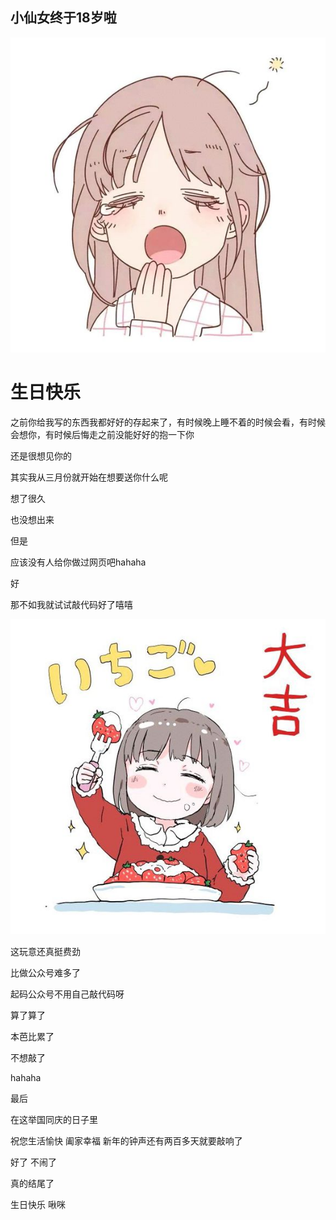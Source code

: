## 小仙女终于18岁啦

<html lang="en">
<head>
    <meta charset="UTF-8">
</head>
<body>
<img src="54bd0401213fb80e6fab9b7f3cd12f2eb83894f0.jpg "/>
<h1>生日快乐</h1>
<p>之前你给我写的东西我都好好的存起来了，有时候晚上睡不着的时候会看，有时候会想你，有时候后悔走之前没能好好的抱一下你</p>
<p>还是很想见你的</p>
<p>其实我从三月份就开始在想要送你什么呢</p>
<p>想了很久</p>
<p>也没想出来</p>
<p>但是</p>
<p>应该没有人给你做过网页吧hahaha</p>
<p>好</p>
<p>那不如我就试试敲代码好了嘻嘻</p>

<img src="75f07b2309f790524b8fbd9606f3d7ca7acbd55f.jpg  "/>
</body>
<p>这玩意还真挺费劲</p>
<p>比做公众号难多了</p>
<p>起码公众号不用自己敲代码呀</p>
<p>算了算了</p>
<p>本芭比累了</p>
<p>不想敲了</p>
<p>hahaha</p>
<p>最后</p>
<p>在这举国同庆的日子里</p>
<p>祝您生活愉快 阖家幸福 新年的钟声还有两百多天就要敲响了</p>
<p>好了 不闹了</p>
<p>真的结尾了</p>
<p>生日快乐 啾咪</p>
</html>

